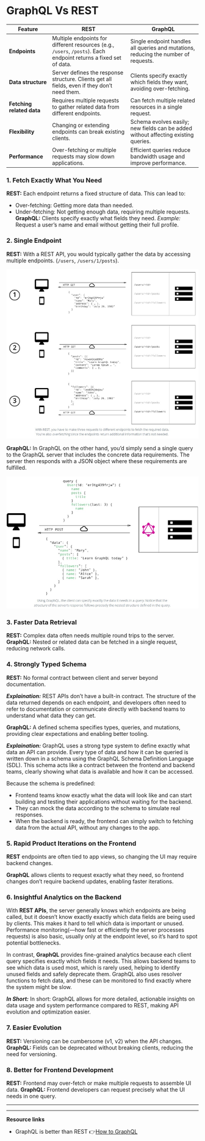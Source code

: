 # GraphQL Vs REST

| Feature                   | REST                                                                                                              | GraphQL                                                                             |
| ------------------------- | ----------------------------------------------------------------------------------------------------------------- | ----------------------------------------------------------------------------------- |
| **Endpoints**             | Multiple endpoints for different resources (e.g., `/users`, `/posts`). Each endpoint returns a fixed set of data. | Single endpoint handles all queries and mutations, reducing the number of requests. |
| **Data structure**        | Server defines the response structure. Clients get all fields, even if they don’t need them.                      | Clients specify exactly which fields they want, avoiding over-fetching.             |
| **Fetching related data** | Requires multiple requests to gather related data from different endpoints.                                       | Can fetch multiple related resources in a single request.                           |
| **Flexibility**           | Changing or extending endpoints can break existing clients.                                                       | Schema evolves easily; new fields can be added without affecting existing queries.  |
| **Performance**           | Over-fetching or multiple requests may slow down applications.                                                    | Efficient queries reduce bandwidth usage and improve performance.                   |

### 1. Fetch Exactly What You Need

**REST:** Each endpoint returns a fixed structure of data. This can lead to:

- Over-fetching: Getting more data than needed.
- Under-fetching: Not getting enough data, requiring multiple requests.
  **GraphQL:** Clients specify exactly what fields they need.
  _Example:_ Request a user’s name and email without getting their full profile.

### 2. Single Endpoint

**REST:** With a REST API, you would typically gather the data by accessing multiple endpoints. (`/users`, `/users/1/posts`).

![REST-fetch-image](\Images\RESTvsGraphQL\REST-fetch.jpg)

**GraphQL:** In GraphQL on the other hand, you’d simply send a single query to the GraphQL server that includes the concrete data requirements. The server then responds with a JSON object where these requirements are fulfilled.

![GraphQL-fetch-image](\Images\RESTvsGraphQL\GraphQL-fetch.jpg)

### 3. Faster Data Retrieval

**REST:** Complex data often needs multiple round trips to the server.
**GraphQL:** Nested or related data can be fetched in a single request, reducing network calls.

### 4. Strongly Typed Schema

**REST:** No formal contract between client and server beyond documentation.

**_Explaination:_** REST APIs don’t have a built-in contract. The structure of the data returned depends on each endpoint, and developers often need to refer to documentation or communicate directly with backend teams to understand what data they can get.

**GraphQL:** A defined schema specifies types, queries, and mutations, providing clear expectations and enabling better tooling.

**_Explaination:_** GraphQL uses a strong type system to define exactly what data an API can provide. Every type of data and how it can be queried is written down in a schema using the GraphQL Schema Definition Language (SDL). This schema acts like a contract between the frontend and backend teams, clearly showing what data is available and how it can be accessed.

Because the schema is predefined:

- Frontend teams know exactly what the data will look like and can start building and testing their applications without waiting for the backend.
- They can mock the data according to the schema to simulate real responses.
- When the backend is ready, the frontend can simply switch to fetching data from the actual API, without any changes to the app.

### 5. Rapid Product Iterations on the Frontend

**REST** endpoints are often tied to app views, so changing the UI may require backend changes.

**GraphQL** allows clients to request exactly what they need, so frontend changes don’t require backend updates, enabling faster iterations.

### 6. Insightful Analytics on the Backend

With **REST APIs**, the server generally knows which endpoints are being called, but it doesn’t know exactly exactly which data fields are being used by clients. This makes it hard to tell which data is important or unused. Performance monitoring(—how fast or efficiently the server processes requests) is also basic, usually only at the endpoint level, so it’s hard to spot potential bottlenecks.

In contrast, **GraphQL** provides fine-grained analytics because each client query specifies exactly which fields it needs. This allows backend teams to see which data is used most, which is rarely used, helping to identify unused fields and safely deprecate them. GraphQL also uses resolver functions to fetch data, and these can be monitored to find exactly where the system might be slow.

**_In Short:_** In short: GraphQL allows for more detailed, actionable insights on data usage and system performance compared to REST, making API evolution and optimization easier.

### 7. Easier Evolution

**REST:** Versioning can be cumbersome (v1, v2) when the API changes.
**GraphQL:** Fields can be deprecated without breaking clients, reducing the need for versioning.

### 8. Better for Frontend Development

**REST:** Frontend may over-fetch or make multiple requests to assemble UI data.
**GraphQL:** Frontend developers can request precisely what the UI needs in one query.

---

---

**Resource links**

- GraphQL is better than REST 👉[How to GraphQL](https://www.howtographql.com/basics/1-graphql-is-the-better-rest/)
